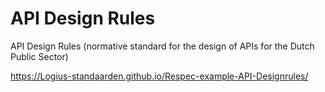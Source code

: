 # API Design Rules

API Design Rules (normative standard for the design of APIs for the Dutch Public Sector)

https://Logius-standaarden.github.io/Respec-example-API-Designrules/


